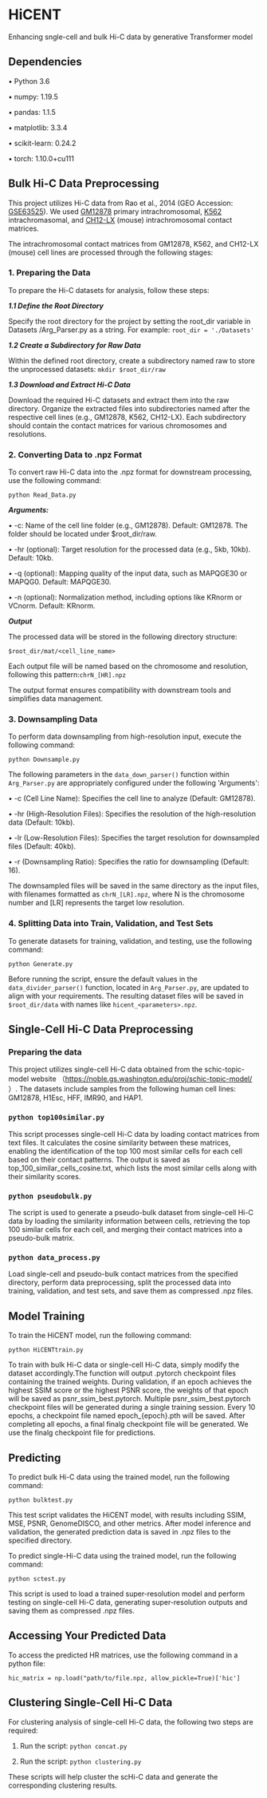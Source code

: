 # HiCENT
Enhancing sngle-cell and bulk Hi-C data by generative Transformer model


## Dependencies
•	Python 3.6

•	numpy: 1.19.5

•	pandas: 1.1.5

•	matplotlib: 3.3.4

•	scikit-learn: 0.24.2

•	torch: 1.10.0+cu111

## Bulk Hi-C Data Preprocessing

This project utilizes Hi-C data from Rao et al., 2014 (GEO Accession: [GSE63525](https://www.ncbi.nlm.nih.gov/geo/query/acc.cgi?acc=GSE63525)).
We used [GM12878](https://www.ncbi.nlm.nih.gov/geo/download/?acc=GSE63525&format=file&file=GSE63525%5FGM12878%5Fprimary%5Fintrachromosomal%5Fcontact%5Fmatrices%2Etar%2Egz)
primary intrachromosomal, [K562](https://www.ncbi.nlm.nih.gov/geo/download/?acc=GSE63525&format=file&file=GSE63525%5FK562%5Fintrachromosomal%5Fcontact%5Fmatrices%2Etar%2Egz)
intrachromasomal, and [CH12-LX](https://www.ncbi.nlm.nih.gov/geo/download/?acc=GSE63525&format=file&file=GSE63525%5FCH12%2DLX%5Fintrachromosomal%5Fcontact%5Fmatrices%2Etar%2Egz)
(mouse) intrachromosomal contact matrices.

The intrachromosomal contact matrices from GM12878, K562, and CH12-LX (mouse) cell lines are processed through the following stages:

### 1. Preparing the Data
To prepare the Hi-C datasets for analysis, follow these steps:

***1.1 Define the Root Directory***

Specify the root directory for the project by setting the root_dir variable in Datasets /Arg_Parser.py as a string. For example:
```root_dir = './Datasets'```

***1.2 Create a Subdirectory for Raw Data***

Within the defined root directory, create a subdirectory named raw to store the unprocessed datasets:
```mkdir $root_dir/raw```

***1.3 Download and Extract Hi-C Data***

Download the required Hi-C datasets and extract them into the raw directory. Organize the extracted files into subdirectories named after the respective cell lines (e.g., GM12878, K562, CH12-LX). Each subdirectory should contain the contact matrices for various chromosomes and resolutions.

### 2. Converting Data to .npz Format
To convert raw Hi-C data into the .npz format for downstream processing, use the following command:

```python Read_Data.py``` 

 ***Arguments:***

•	-c:  Name of the cell line folder (e.g., GM12878). Default: GM12878. The folder should be located under $root_dir/raw.

•	-hr (optional): Target resolution for the processed data (e.g., 5kb, 10kb). Default: 10kb.

•	-q (optional): Mapping quality of the input data, such as MAPQGE30 or MAPQG0. Default: MAPQGE30.

•	-n (optional): Normalization method, including options like KRnorm or VCnorm. Default: KRnorm.

***Output***

The processed data will be stored in the following directory structure:

```$root_dir/mat/<cell_line_name>```

Each output file will be named based on the chromosome and resolution, following this pattern:```chrN_[HR].npz```

The output format ensures compatibility with downstream tools and simplifies data management.

### 3. Downsampling Data
To perform data downsampling from high-resolution input, execute the following command:

```python Downsample.py```

The following parameters in the ```data_down_parser()``` function within ```Arg_Parser.py``` are appropriately configured under the  following 'Arguments':

•		-c (Cell Line Name): Specifies the cell line to analyze (Default: GM12878).

•		-hr (High-Resolution Files): Specifies the resolution of the high-resolution data (Default: 10kb).

•		-lr (Low-Resolution Files): Specifies the target resolution for downsampled files (Default: 40kb).

•		-r (Downsampling Ratio): Specifies the ratio for downsampling (Default: 16).

The downsampled files will be saved in the same directory as the input files, with filenames formatted as ```chrN_[LR].npz```, where N is the chromosome number and [LR] represents the target low resolution.

### 4. Splitting Data into Train, Validation, and Test Sets

To generate datasets for training, validation, and testing, use the following command: 

```python Generate.py``` 

Before running the script, ensure the default values in the ```data_divider_parser()``` function, located in ```Arg_Parser.py```, are updated to align with your requirements. 
The resulting dataset files will be saved in ```$root_dir/data``` with names like ```hicent_<parameters>.npz```.

## Single-Cell Hi-C Data Preprocessing

### Preparing the data

This project utilizes single-cell Hi-C data obtained from the schic-topic-model website （https://noble.gs.washington.edu/proj/schic-topic-model/ ）. The datasets include samples from the following human cell lines: GM12878, H1Esc, HFF, IMR90, and HAP1.

### ```python top100similar.py```
This script processes single-cell Hi-C data by loading contact matrices from text files. It calculates the cosine similarity between these matrices, enabling the identification of the top 100 most similar cells for each cell based on their contact patterns. The output is saved as top_100_similar_cells_cosine.txt, which lists the most similar cells along with their similarity scores.

### ```python pseudobulk.py```
The script is used to generate a pseudo-bulk dataset from single-cell Hi-C data by loading the similarity information between cells, retrieving the top 100 similar cells for each cell, and merging their contact matrices into a pseudo-bulk matrix.

### ```python data_process.py```
Load single-cell and pseudo-bulk contact matrices from the specified directory, perform data preprocessing, split the processed data into training, validation, and test sets, and save them as compressed .npz files.

## Model Training

To train the HiCENT model, run the following command:

```python HiCENTtrain.py```

To train with bulk Hi-C data or single-cell Hi-C data, simply modify the dataset accordingly.The function will output .pytorch checkpoint files containing the trained weights. During validation, if an epoch achieves the highest SSIM score or the highest PSNR score, the weights of that epoch will be saved as psnr_ssim_best.pytorch.
Multiple psnr_ssim_best.pytorch checkpoint files will be generated during a single training session. Every 10 epochs, a checkpoint file named epoch_{epoch}.pth will be saved. After completing all epochs, a final finalg checkpoint file will be generated. We use the finalg checkpoint file for predictions.

## Predicting

To predict bulk Hi-C data using the trained model, run the following command:

```python bulktest.py```

This test script validates the HiCENT model, with results including SSIM, MSE, PSNR, GenomeDISCO, and other metrics. After model inference and validation, the generated prediction data is saved in .npz files to the specified directory.

To predict single-Hi-C data using the trained model, run the following command:

```python sctest.py```

This script is used to load a trained super-resolution model and perform testing on single-cell Hi-C data, generating super-resolution outputs and saving them as compressed .npz files.

## Accessing Your Predicted Data

To access the predicted HR matrices, use the following command in a python file: 

```hic_matrix = np.load("path/to/file.npz, allow_pickle=True)['hic']```

## Clustering Single-Cell Hi-C Data

For clustering analysis of single-cell Hi-C data, the following two steps are required:

1.	Run the script: ```python concat.py```
   
2.	Run the script: ```python clustering.py```
   
These scripts will help cluster the scHi-C data and generate the corresponding clustering results.



